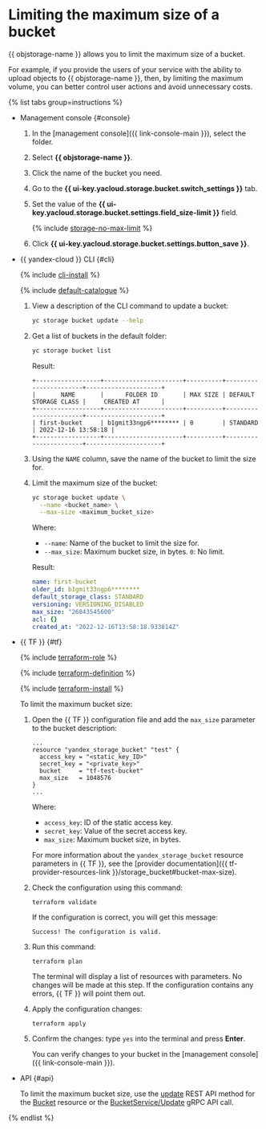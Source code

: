 # Limiting the maximum size of a bucket

{{ objstorage-name }} allows you to limit the maximum size of a bucket.

For example, if you provide the users of your service with the ability to upload objects to {{ objstorage-name }}, then, by limiting the maximum volume, you can better control user actions and avoid unnecessary costs.

{% list tabs group=instructions %}

- Management console {#console}

   1. In the [management console]({{ link-console-main }}), select the folder.
   1. Select **{{ objstorage-name }}**.
   1. Click the name of the bucket you need.
   1. Go to the **{{ ui-key.yacloud.storage.bucket.switch_settings }}** tab.
   1. Set the value of the **{{ ui-key.yacloud.storage.bucket.settings.field_size-limit }}** field.

      {% include [storage-no-max-limit](../../_includes_service/storage-no-max-limit.md) %}
   1. Click **{{ ui-key.yacloud.storage.bucket.settings.button_save }}**.

- {{ yandex-cloud }} CLI {#cli}

   {% include [cli-install](../../../_includes/cli-install.md) %}

   {% include [default-catalogue](../../../_includes/default-catalogue.md) %}

   1. View a description of the CLI command to update a bucket:

      ```bash
      yc storage bucket update --help
      ```

   1. Get a list of buckets in the default folder:

      ```bash
      yc storage bucket list
      ```

      Result:

      ```text
      +------------------+----------------------+----------+-----------------------+---------------------+
      |       NAME       |      FOLDER ID       | MAX SIZE | DEFAULT STORAGE CLASS |     CREATED AT      |
      +------------------+----------------------+----------+-----------------------+---------------------+
      | first-bucket     | b1gmit33ngp6******** | 0        | STANDARD              | 2022-12-16 13:58:18 |
      +------------------+----------------------+----------+-----------------------+---------------------+
      ```

   1. Using the `NAME` column, save the name of the bucket to limit the size for.
   1. Limit the maximum size of the bucket:

      ```bash
      yc storage bucket update \
        --name <bucket_name> \
        --max-size <maximum_bucket_size>
      ```

      Where:
      * `--name`: Name of the bucket to limit the size for.
      * `--max_size`: Maximum bucket size, in bytes. `0`: No limit.

      Result:

      ```yaml
      name: first-bucket
      older_id: b1gmit33ngp6********
      default_storage_class: STANDARD
      versioning: VERSIONING_DISABLED
      max_size: "26843545600"
      acl: {}
      created_at: "2022-12-16T13:58:18.933814Z"
      ```

- {{ TF }} {#tf}

   {% include [terraform-role](../../../_includes/storage/terraform-role.md) %}

   {% include [terraform-definition](../../../_tutorials/_tutorials_includes/terraform-definition.md) %}

   
   {% include [terraform-install](../../../_includes/terraform-install.md) %}


   To limit the maximum bucket size:

   1. Open the {{ TF }} configuration file and add the `max_size` parameter to the bucket description:

      ```hcl
      ...
      resource "yandex_storage_bucket" "test" {
        access_key = "<static_key_ID>"
        secret_key = "<private_key>"
        bucket     = "tf-test-bucket"
        max_size   = 1048576
      }
      ...
      ```

      Where:
      * `access_key`: ID of the static access key.
      * `secret_key`: Value of the secret access key.
      * `max_size`: Maximum bucket size, in bytes.

      For more information about the `yandex_storage_bucket` resource parameters in {{ TF }}, see the [provider documentation]({{ tf-provider-resources-link }}/storage_bucket#bucket-max-size).

   1. Check the configuration using this command:

      ```
      terraform validate
      ```

      If the configuration is correct, you will get this message:

      ```
      Success! The configuration is valid.
      ```

   1. Run this command:

      ```
      terraform plan
      ```

      The terminal will display a list of resources with parameters. No changes will be made at this step. If the configuration contains any errors, {{ TF }} will point them out.

   1. Apply the configuration changes:

      ```
      terraform apply
      ```

   1. Confirm the changes: type `yes` into the terminal and press **Enter**.

      You can verify changes to your bucket in the [management console]({{ link-console-main }}).

- API {#api}

   To limit the maximum bucket size, use the [update](../../api-ref/Bucket/update.md) REST API method for the [Bucket](../../api-ref/Bucket/index.md) resource or the [BucketService/Update](../../api-ref/grpc/bucket_service.md#Update) gRPC API call.

{% endlist %}
